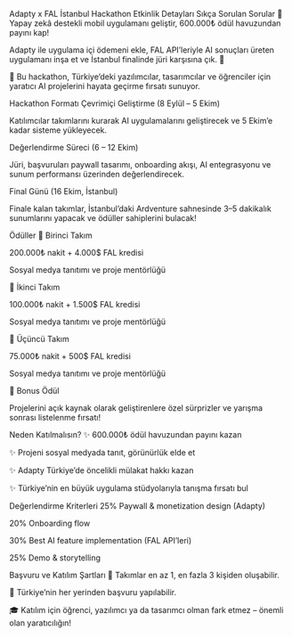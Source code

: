 Adapty x FAL İstanbul Hackathon
Etkinlik Detayları
Sıkça Sorulan Sorular
📱 Yapay zekâ destekli mobil uygulamanı geliştir, 600.000₺ ödül havuzundan payını kap!

Adapty ile uygulama içi ödemeni ekle, FAL API’leriyle AI sonuçları üreten uygulamanı inşa et ve İstanbul finalinde jüri karşısına çık. 🚀

🎯 Bu hackathon, Türkiye’deki yazılımcılar, tasarımcılar ve öğrenciler için yaratıcı AI projelerini hayata geçirme fırsatı sunuyor.

Hackathon Formatı
Çevrimiçi Geliştirme (8 Eylül – 5 Ekim)

Katılımcılar takımlarını kurarak AI uygulamalarını geliştirecek ve 5 Ekim’e kadar sisteme yükleyecek.

Değerlendirme Süreci (6 – 12 Ekim)

Jüri, başvuruları paywall tasarımı, onboarding akışı, AI entegrasyonu ve sunum performansı üzerinden değerlendirecek.

Final Günü (16 Ekim, İstanbul)

Finale kalan takımlar, İstanbul’daki Ardventure sahnesinde 3–5 dakikalık sunumlarını yapacak ve ödüller sahiplerini bulacak!

Ödüller
🥇 Birinci Takım

200.000₺ nakit + 4.000$ FAL kredisi

Sosyal medya tanıtımı ve proje mentörlüğü

🥈 İkinci Takım

100.000₺ nakit + 1.500$ FAL kredisi

Sosyal medya tanıtımı ve proje mentörlüğü

🥉 Üçüncü Takım

75.000₺ nakit + 500$ FAL kredisi

Sosyal medya tanıtımı ve proje mentörlüğü

🎁 Bonus Ödül

Projelerini açık kaynak olarak geliştirenlere özel sürprizler ve yarışma sonrası listelenme fırsatı!

Neden Katılmalısın?
✨ 600.000₺ ödül havuzundan payını kazan

✨ Projeni sosyal medyada tanıt, görünürlük elde et

✨ Adapty Türkiye’de öncelikli mülakat hakkı kazan

✨ Türkiye’nin en büyük uygulama stüdyolarıyla tanışma fırsatı bul

Değerlendirme Kriterleri
25% Paywall & monetization design (Adapty)

20% Onboarding flow

30% Best AI feature implementation (FAL API’leri)

25% Demo & storytelling

Başvuru ve Katılım Şartları
👥 Takımlar en az 1, en fazla 3 kişiden oluşabilir.

📍 Türkiye’nin her yerinden başvuru yapılabilir.

🎓 Katılım için öğrenci, yazılımcı ya da tasarımcı olman fark etmez – önemli olan yaratıcılığın!